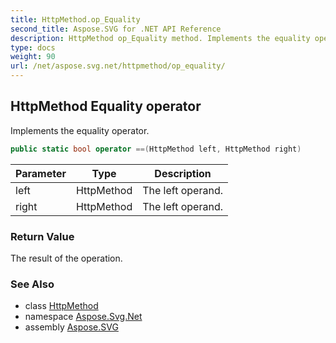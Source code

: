 ```yaml
---
title: HttpMethod.op_Equality
second_title: Aspose.SVG for .NET API Reference
description: HttpMethod op_Equality method. Implements the equality operator
type: docs
weight: 90
url: /net/aspose.svg.net/httpmethod/op_equality/
---
```

## HttpMethod Equality operator

Implements the equality operator.

```csharp
public static bool operator ==(HttpMethod left, HttpMethod right)
```

| Parameter | Type | Description |
| --- | --- | --- |
| left | HttpMethod | The left operand. |
| right | HttpMethod | The left operand. |

### Return Value

The result of the operation.

### See Also

* class [HttpMethod](../)
* namespace [Aspose.Svg.Net](../../../aspose.svg.net/)
* assembly [Aspose.SVG](../../../)
